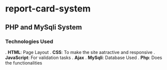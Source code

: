 # report-card-system
## PHP and MySqli System
### Technologies Used
. <b>HTML</b>: Page Layout
. <b>CSS</b>: To make the site aatractive and responsive
. <b>JavaScript</b>: For validation tasks
. <b>Ajax</b>
. <b>MySqli</b>: Database Used
. <b>Php</b>: Does the functionalities

